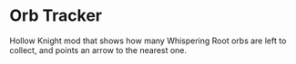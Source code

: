 # Orb Tracker
Hollow Knight mod that shows how many Whispering Root orbs are left to collect, and points an arrow to the nearest one.
